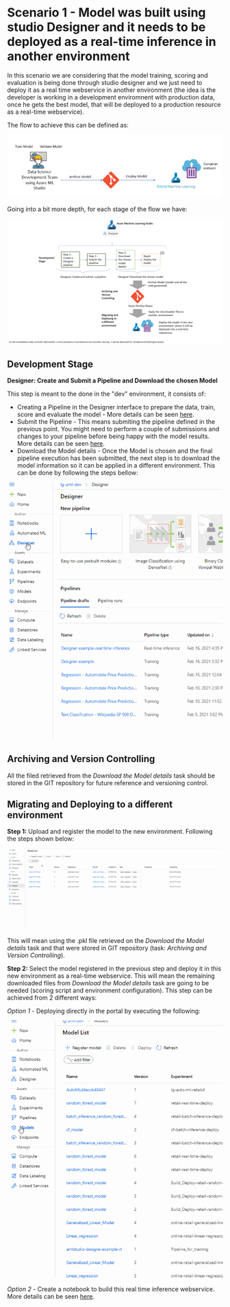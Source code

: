 # Scenario 1 - Model was built using studio Designer and it needs to be deployed as a real-time inference in another environment

In this scenario we are considering that the model training, scoring and evaluation is being done through studio designer and we just need to deploy it as a real time webservice in another environment (the idea is the developer is working in a development enviromnent with production data, once he gets the best model, that will be deployed to a production resource as a real-time webservice).

The flow to achieve this can be defined as:

<p align="center">
  <img src="../Images/devops2c.png">
</p>

Going into a bit more depth, for each stage of the flow we have:

![](../Images/devops_designer1.png)

## Development Stage

**Designer: Create and Submit a Pipeline and Download the chosen Model** 

This step is meant to the done in the "dev" environment, it consists of:

* Creating a Pipeline in the Designer interface to prepare the data, train, score and evaluate the model - More details can be seen [here](../Documents/studio-designer.md#DesignerCreatePipeline).
* Submit the Pipeline - This means submiting the pipeline defined in the previous point. You might need to perform a couple of submissions and changes to your pipeline before being happy with the model results. More details can be seen [here](../Documents/studio-designer.md#DesignerSubmitPipeline).
* Download the Model details - Once the Model is chosen and the final pipeline execution has been submitted, the next step is to download the model information so it can be applied in a different environment. This can be done by following the steps bellow:

![](../Images/devops_designer2.gif)

## Archiving and Version Controlling

All the filed retrieved from the _Download the Model details_ task should be stored in the GIT repository for future reference and versioning control.

## Migrating and Deploying to a different environment

**Step 1:** Upload and register the model to the new environment. Following the steps shown below:

![](../Images/devops2d.gif)

This will mean using the .pkl file retrieved on the _Download the Model details_ task and that were stored in GIT repository (task: _Archiving and Version Controlling_).

**Step 2:** Select the model registered in the previous step and deploy it in this new environment as a real-time webservice. This will mean the remaining downloaded files from   _Download the Model details_ task are going to be needed (scoring script and environment configuration). This step can be achieved from 2 different ways:

_Option 1_ - Deploying directly in the portal by executing the following:

![](../Images/devops24.gif)

_Option 2_ - Create a notebook to build this real time inference webservice. More details can be seen [here](../Documents/Deploy-Real-Time-Service.md#Inf-Pipeline-infconfig).
